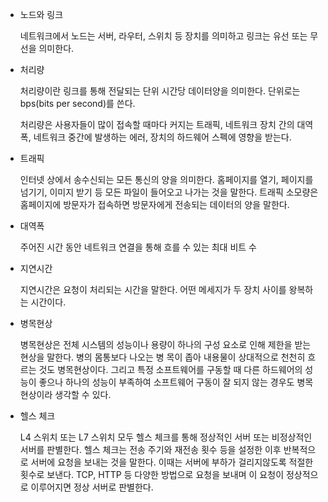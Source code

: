 * 노드와 링크

    네트워크에서 노드는 서버, 라우터, 스위치 등 장치를 의미하고 링크는 유선 또는 무선을 의미한다.

* 처리량

    처리량이란 링크를 통해 전달되는 단위 시간당 데이터양을 의미한다. 단위로는 bps(bits per second)를 쓴다.

    처리량은 사용자들이 많이 접속할 때마다 커지는 트래픽, 네트워크 장치 간의 대역폭, 네트워크 중간에 발생하는 에러, 장치의 하드웨어 스펙에 영향을 받는다.

* 트래픽

    인터넷 상에서 송수신되는 모든 통신의 양을 의미한다. 홈페이지를 열기, 페이지를 넘기기, 이미지 받기 등 모든 파일이 들어오고 나가는 것을 말한다. 트래픽 소모량은 홈페이지에 방문자가 접속하면 방문자에게 전송되는 데이터의 양을 말한다.

* 대역폭

    주어진 시간 동안 네트워크 연결을 통해 흐를 수 있는 최대 비트 수

* 지연시간

    지연시간은 요청이 처리되는 시간을 말한다. 어떤 메세지가 두 장치 사이를 왕복하는 시간이다.

* 병목현상

    병목현상은 전체 시스템의 성능이나 용량이 하나의 구성 요소로 인해 제한을 받는 현상을 말한다. 병의 몸통보다 나오는 병 목이 좁아 내용물이 상대적으로 천천히 흐르는 것도 병목현상이다. 그리고 특정 소프트웨어를 구동할 때 다른 하드웨어의 성능이 좋으나 하나의 성능이 부족하여 소프트웨어 구동이 잘 되지 않는 경우도 병목현상이라 생각할 수 있다.

* 헬스 체크

    L4 스위치 또는 L7 스위치 모두 헬스 체크를 통해 정상적인 서버 또는 비정상적인 서버를 판별한다. 헬스 체크는 전송 주기와 재전송 횟수 등을 설정한 이후 반복적으로 서버에 요청을 보내는 것을 말한다. 이때는 서버에 부하가 걸리지않도록 적절한 횟수로 보낸다. TCP, HTTP 등 다양한 방법으로 요청을 보내며 이 요청이 정상적으로 이루어지면 정상 서버로 판별한다.